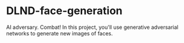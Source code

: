 # DLND-face-generation
AI adversary. Combat!
In this project, you'll use generative adversarial networks to generate new images of faces.

